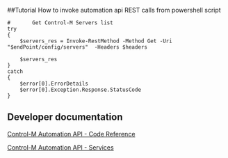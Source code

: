 ##Tutorial
How to invoke automation api REST calls from powershell script


	#		Get Control-M Servers list
	try
	{	
		$servers_res = Invoke-RestMethod -Method Get -Uri "$endPoint/config/servers"  -Headers $headers 
		
		$servers_res
	}
	catch
	{
		$error[0].ErrorDetails	
		$error[0].Exception.Response.StatusCode
	}

## Developer documentation
[Control-M Automation API - Code Reference](https://docs.bmc.com/docs/display/public/workloadautomation/Control-M+Automation+API+-+Code+Reference)

[Control-M Automation API - Services](https://docs.bmc.com/docs/display/public/workloadautomation/Control-M+Automation+API+-+Services)
